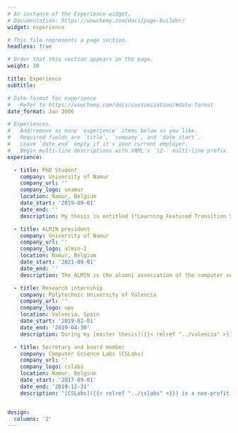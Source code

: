 ```yaml
---
# An instance of the Experience widget.
# Documentation: https://wowchemy.com/docs/page-builder/
widget: experience

# This file represents a page section.
headless: true

# Order that this section appears on the page.
weight: 30

title: Experience
subtitle:

# Date format for experience
#   Refer to https://wowchemy.com/docs/customization/#date-format
date_format: Jan 2006

# Experiences.
#   Add/remove as many `experience` items below as you like.
#   Required fields are `title`, `company`, and `date_start`.
#   Leave `date_end` empty if it's your current employer.
#   Begin multi-line descriptions with YAML's `|2-` multi-line prefix.
experience:

  - title: PhD Student
    company: University of Namur
    company_url: ''
    company_logo: unamur
    location: Namur, Belgium
    date_start: '2019-09-01'
    date_end: ''
    description: My thesis is entitled [*Learning Featured Transition Systems*]({{< relref "../poster" >}}). I am studying how to model the behaviour of Software Product Lines and how to automatically generate those kind of models.

  - title: ALMIN president
    company: University of Namur
    company_url: ''
    company_logo: almin-2
    location: Namur, Belgium
    date_start: '2021-09-01'
    date_end: ''
    description: The ALMIN is the alumni association of the computer science faculty in the university of Namur. This group organise activities for all the master and bachelor students who got their degree in the faculty. I am a board member of the association since 2019 and in 2021, I took the presidence.

  - title: Research internship
    company: Polytechnic University of Valencia
    company_url: ''
    company_logo: upv
    location: Valencia, Spain
    date_start: '2019-02-01'
    date_end: '2019-04-30'
    description: During my [master thesis]({{< relref "../valencia" >}}), I’ve done three months of research at the polytechnic university of Valencia (Spain), under the supervision of Pr. German Vidal. My work was nominated for the Jean Fichefet award (best master thesis award).

  - title: Secretary and board member
    company: Computer Science Labs (CSLabs)
    company_url: ''
    company_logo: cslabs
    location: Namur, Belgium
    date_start: '2017-09-01'
    date_end: '2019-12-31'
    description: '[CSLabs]({{< relref "../cslabs" >}}) is a non-profit organisation founded by students from Unamur’s Faculty of Computer Science, in order to promote computer science externally and provide trainings in different fields by and for students.'


design:
  columns: '2'
---
```

